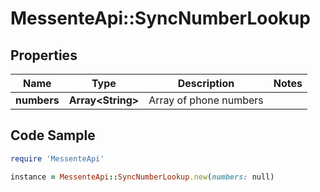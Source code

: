 # MessenteApi::SyncNumberLookup

## Properties

Name | Type | Description | Notes
------------ | ------------- | ------------- | -------------
**numbers** | **Array&lt;String&gt;** | Array of phone numbers | 

## Code Sample

```ruby
require 'MessenteApi'

instance = MessenteApi::SyncNumberLookup.new(numbers: null)
```


